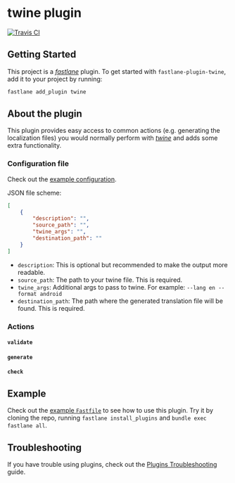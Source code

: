 # twine plugin

[![Travis CI](https://img.shields.io/travis/jonasrottmann/fastlane-plugin-twine.svg?style=flat)](https://travis-ci.org/jonasrottmann/fastlane-plugin-twine)

## Getting Started

This project is a [_fastlane_](https://github.com/fastlane/fastlane) plugin. To get started with `fastlane-plugin-twine`, add it to your project by running:

```bash
fastlane add_plugin twine
```

## About the plugin

This plugin provides easy access to common actions (e.g. generating the localization files) you would normally perform with [_twine_](https://github.com/scelis/twine) and adds some extra functionality.

### Configuration file

Check out the [example configuration](fastlane/example_config.json).

JSON file scheme:

```json
[
    {
        "description": "",
        "source_path": "",
        "twine_args": "",
        "destination_path": ""
    }
]
```

* `description`: This is optional but recommended to make the output more readable.
* `source_path`: The path to your twine file. This is required.
* `twine_args`: Additional args to pass to twine. For example: `--lang en --format android`
* `destination_path`: The path where the generated translation file will be found. This is required.

### Actions

#### `validate`

#### `generate`

#### `check`


## Example

Check out the [example `Fastfile`](fastlane/Fastfile) to see how to use this plugin. Try it by cloning the repo, running `fastlane install_plugins` and `bundle exec fastlane all`.

## Troubleshooting

If you have trouble using plugins, check out the [Plugins Troubleshooting](https://docs.fastlane.tools/plugins/plugins-troubleshooting/) guide.
